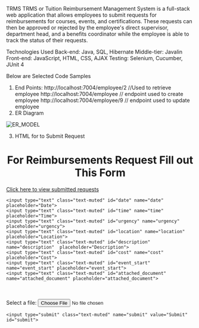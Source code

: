 TRMS
TRMS or Tuition Reimbursement Management System is a full-stack web application that allows employees to submit requests for reimbursements for courses, events, and certifications. These requests can then be approved or rejected by the employee's direct supervisor, department head, and a benefits coordinator while the employee is able to track the status of their requests.

Technologies Used
Back-end: Java, SQL, Hibernate
Middle-tier: Javalin
Front-end: JavaScript, HTML, CSS, AJAX
Testing: Selenium, Cucumber, JUnit 4


Below are Selected Code Samples
1. End Points:
   http://localhost:7004/employee/2       //Used to retrieve employee 
    http://localhost:7004/employee         // endpoint used to create employee
    http://localhost:7004/employee/9    // endpoint used to update employee
2. ER Diagram 

 ![ER_MODEL](https://user-images.githubusercontent.com/66039997/140571702-6e607f55-719d-498d-965c-af9644635a45.JPG)



    
3. HTML for to Submit Request

<html lang="en">
<head>
  <meta charset="UTF-8">
  <meta http-equiv="X-UA-Compatible" content="IE=edge">
  <meta name="viewport" content="width=device-width, initial-scale=1.0">
  <link rel="stylesheet" href="TRMS_FORM.css">
  <title>TRMS Form</title>
  
</head>
<body>
  <center>
    <h1>For Reimbursements Request Fill out This Form</h1>
  </center>
 


<a href="REQUESTLIST.html">Click here to view submitted requests</a>
  
  <div class="container">
    <div class="row">
     <div class="col-md-6">
      <div class="card">
       <div class="box"> 
   
    <input type="text" class="text-muted" id="date" name="date" placeholder="Date">
    <input type="text" class="text-muted" id="time" name="time" placeholder="Time">
    <input type="text" class="text-muted" id="urgency" name="urgency" placeholder="urgency">
    <input type="text" class="text-muted" id="location" name="location" placeholder="Location">
    <input type="text" class="text-muted" id="description" name="description"  placeholder="Description">
    <input type="text" class="text-muted" id="cost" name="cost" placeholder="Cost">
    <input type="text" class="text-muted" id="event_start" name="event_start" placeholder="event_start">
    <input type="text" class="text-muted" id="attached_document" name="attached_document" placeholder="attached_document">
    
  <br>
  <br>
    <label for="myfile" class="text-muted">Select a file:</label>
    <input type="file" id="myfile" class="text-muted" name="myfile">
       
    <input type="submit" class="text-muted" name="submit" value="Submit" id="submit">
    
  </div>       
</div>
</div>
</div>
</div>
   

</body>
<script src="./TRMS.js"></script>
</html>







